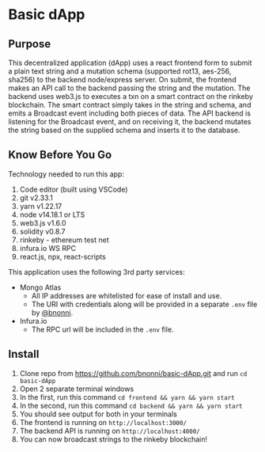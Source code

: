 
# Basic dApp

## Purpose
This decentralized application (dApp) uses a react frontend form to submit a plain text string and a mutation schema (supported rot13, aes-256, sha256) to the backend node/express server. On submit, the frontend makes an API call to the backend passing the string and the mutation. The backend uses web3.js to executes a txn on a smart contract on the rinkeby blockchain. The smart contract simply takes in the string and schema, and emits a Broadcast event including both pieces of data. The API backend is listening for the Broadcast event, and on receiving it, the backend mutates the string based on the supplied schema and inserts it to the database.

## Know Before You Go
Technology needed to run this app:
1. Code editor (built using VSCode)
2. git v2.33.1
3. yarn v1.22.17
4. node v14.18.1 or LTS
5. web3.js v1.6.0
6. solidity v0.8.7
7. rinkeby - ethereum test net
8. infura.io WS RPC
9. react.js, npx, react-scripts

This application uses the following 3rd party services:
- Mongo Atlas
  - All IP addresses are whitelisted for ease of install and use.
  - The URI with credentials along will be provided in a separate `.env` file by [@bnonni](https://github.com/bnonni).
- Infura.io
  - The RPC url will be included in the `.env` file.

## Install
1. Clone repo from https://github.com/bnonni/basic-dApp.git and run `cd basic-dApp`
2. Open 2 separate terminal windows
3. In the first, run this command `cd frontend && yarn && yarn start`
4. In the second, run this command `cd backend && yarn && yarn start`
5. You should see output for both in your terminals
6. The frontend is running on `http://localhost:3000/`
7. The backend API is running on `http://localhost:4000/`
8. You can now broadcast strings to the rinkeby blockchain!
